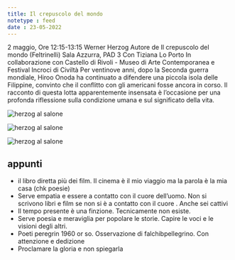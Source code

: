 ```yaml
---
title: Il crepuscolo del mondo
notetype : feed
date : 23-05-2022
---
```


2 maggio, Ore 12:15-13:15
Werner Herzog
Autore de Il crepuscolo del mondo (Feltrinelli)
Sala Azzurra, PAD 3
Con
Tiziana Lo Porto
In collaborazione con
Castello di Rivoli - Museo di Arte Contemporanea e Festival Incroci di Civiltà
Per ventinove anni, dopo la Seconda guerra mondiale, Hiroo Onoda ha continuato a difendere una piccola isola delle Filippine, convinto che il conflitto con gli americani fosse ancora in corso. Il racconto di questa lotta apparentemente insensata è l’occasione per una profonda riflessione sulla condizione umana e sul significato della vita.

![herzog al salone](/assets/foto/salto22_herzog1.jpg)

![herzog al salone](/assets/foto/salto22_herzog2.jpg)

![herzog al salone](/assets/foto/salto22_herzog3.jpg)


## appunti

-   il libro diretta più dei film. Il cinema è il mio viaggio ma la parola è la mia casa (chk poesie)
-   Serve empatia e essere a contatto con il cuore dell’uomo. Non si scrivono libri e film se non si è a contatto con il cuore . Anche sei cattivi
-   Il tempo presente è una finzione. Tecnicamente non esiste.
-   Serve poesia e meraviglia per popolare le storie. Capire le voci e le visioni degli altri.
-   Poeti peregrin 1960 or so. Osservazione di falchibpellegrino. Con attenzione e dedizione
-   Proclamare la gloria e non spiegarla